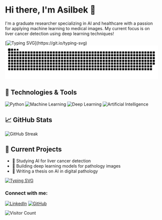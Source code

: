 # Hi there, I'm Asilbek 👋
I'm a graduate researcher specializing in AI and healthcare with a passion for applying machine learning to medical images. My current focus is on liver cancer detection using deep learning techniques!

[![Typing SVG](https://readme-typing-svg.herokuapp.com?color=%2336BCF7&lines=Welcome+to+my+GitHub!)](https://git.io/typing-svg)
![snake gif](https://github.com/asil07/asil07/blob/main/.github/workflows/github-contribution-grid-snake.svg)
## 🔧 Technologies & Tools
![Python](https://img.shields.io/badge/Python-3776AB?style=for-the-badge&logo=python&logoColor=white)
![Machine Learning](https://img.shields.io/badge/Machine%20Learning-brightgreen?style=for-the-badge&logo=TensorFlow&logoColor=white)
![Deep Learning](https://img.shields.io/badge/Deep%20Learning-%23FF6F00.svg?&style=for-the-badge&logo=deep-learning&logoColor=white)
![Artificial Intelligence](https://img.shields.io/badge/Artificial%20Intelligence-%234B0082.svg?&style=for-the-badge&logo=artificial-intelligence&logoColor=white)


## 📈 GitHub Stats
<!--
![Asilbek's GitHub Stats](https://github-readme-stats.vercel.app/api?username=asil07&show_icons=true&theme=radical) -->
![GitHub Streak](https://github-readme-streak-stats.herokuapp.com/?user=asil07&theme=radical)


<!--
![Top Languages](https://github-readme-stats.vercel.app/api/top-langs/?username=asil07&layout=compact&theme=radical)
-->

## 🚀 Current Projects
- 🔬 Studying AI for liver cancer detection
- 🤖 Building deep learning models for pathology images
- 📖 Writing a thesis on AI in digital pathology

[![Typing SVG](https://readme-typing-svg.herokuapp.com?color=%2336BCF7&lines=The+Best+Way+to+Predict+the+Future+is+to+Create+It;AI+is+the+Bridge+to+a+Healthier+World;Every+Line+of+Code+Counts)](https://git.io/typing-svg)
### Connect with me:
[![LinkedIn](https://img.shields.io/badge/LinkedIn-blue?style=flat-square&logo=linkedin&logoColor=white)](https://www.linkedin.com/in/asilbek-yuldashev-4b4783165/)
[![GitHub](https://img.shields.io/badge/GitHub-black?style=flat-square&logo=github&logoColor=white)](https://github.com/asil07)


![Visitor Count](https://komarev.com/ghpvc/?username=asil07&color=blue)

<!--
**asil07/asil07** is a ✨ _special_ ✨ repository because its `README.md` (this file) appears on your GitHub profile.

Here are some ideas to get you started:

- 🔭 I’m currently working on ...
- 🌱 I’m currently learning ...
- 👯 I’m looking to collaborate on ...
- 🤔 I’m looking for help with ...
- 💬 Ask me about ...
- 📫 How to reach me: ...
- 😄 Pronouns: ...
- ⚡ Fun fact: ...
-->
